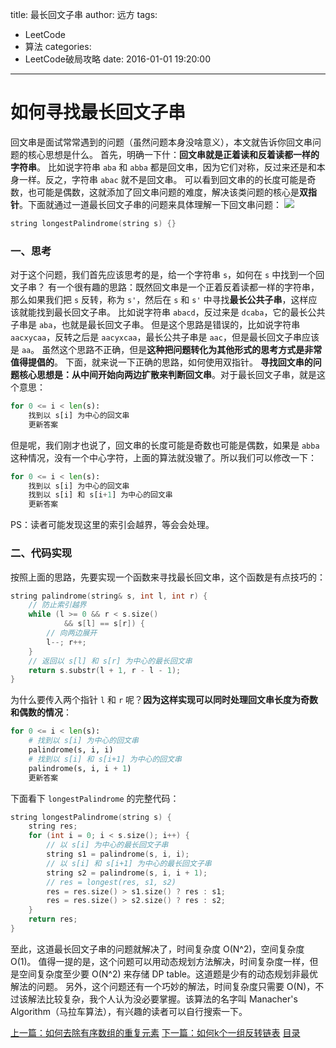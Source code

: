 title: 最长回文子串
author: 远方
tags:
  - LeetCode
  - 算法
categories:
  - LeetCode破局攻略
date: 2016-01-01 19:20:00
---
# 如何寻找最长回文子串
回文串是面试常常遇到的问题（虽然问题本身没啥意义），本文就告诉你回文串问题的核心思想是什么。
首先，明确一下什：**回文串就是正着读和反着读都一样的字符串**。
比如说字符串 `aba` 和 `abba` 都是回文串，因为它们对称，反过来还是和本身一样。反之，字符串 `abac` 就不是回文串。
可以看到回文串的的长度可能是奇数，也可能是偶数，这就添加了回文串问题的难度，解决该类问题的核心是**双指针**。下面就通过一道最长回文子串的问题来具体理解一下回文串问题：
![](/images/LeetCode破局攻略/回文/title.png)
```cpp
string longestPalindrome(string s) {}
```
### 一、思考
对于这个问题，我们首先应该思考的是，给一个字符串 `s`，如何在 `s` 中找到一个回文子串？
有一个很有趣的思路：既然回文串是一个正着反着读都一样的字符串，那么如果我们把 `s` 反转，称为 `s'`，然后在 `s` 和 `s'` 中寻找**最长公共子串**，这样应该就能找到最长回文子串。
比如说字符串 `abacd`，反过来是 `dcaba`，它的最长公共子串是 `aba`，也就是最长回文子串。
但是这个思路是错误的，比如说字符串 `aacxycaa`，反转之后是 `aacyxcaa`，最长公共子串是 `aac`，但是最长回文子串应该是 `aa`。
虽然这个思路不正确，但是**这种把问题转化为其他形式的思考方式是非常值得提倡的**。
下面，就来说一下正确的思路，如何使用双指针。
**寻找回文串的问题核心思想是：从中间开始向两边扩散来判断回文串**。对于最长回文子串，就是这个意思：
```python
for 0 <= i < len(s):
    找到以 s[i] 为中心的回文串
    更新答案
```
但是呢，我们刚才也说了，回文串的长度可能是奇数也可能是偶数，如果是 `abba`这种情况，没有一个中心字符，上面的算法就没辙了。所以我们可以修改一下：
```python
for 0 <= i < len(s):
    找到以 s[i] 为中心的回文串
    找到以 s[i] 和 s[i+1] 为中心的回文串
    更新答案
```
PS：读者可能发现这里的索引会越界，等会会处理。
### 二、代码实现
按照上面的思路，先要实现一个函数来寻找最长回文串，这个函数是有点技巧的：
```cpp
string palindrome(string& s, int l, int r) {
    // 防止索引越界
    while (l >= 0 && r < s.size()
            && s[l] == s[r]) {
        // 向两边展开
        l--; r++;
    }
    // 返回以 s[l] 和 s[r] 为中心的最长回文串
    return s.substr(l + 1, r - l - 1);
}
```
为什么要传入两个指针 `l` 和 `r` 呢？**因为这样实现可以同时处理回文串长度为奇数和偶数的情况**：
```python
for 0 <= i < len(s):
    # 找到以 s[i] 为中心的回文串
    palindrome(s, i, i)
    # 找到以 s[i] 和 s[i+1] 为中心的回文串
    palindrome(s, i, i + 1)
    更新答案
```
下面看下 `longestPalindrome` 的完整代码：
```cpp
string longestPalindrome(string s) {
    string res;
    for (int i = 0; i < s.size(); i++) {
        // 以 s[i] 为中心的最长回文子串
        string s1 = palindrome(s, i, i);
        // 以 s[i] 和 s[i+1] 为中心的最长回文子串
        string s2 = palindrome(s, i, i + 1);
        // res = longest(res, s1, s2)
        res = res.size() > s1.size() ? res : s1;
        res = res.size() > s2.size() ? res : s2;
    }
    return res;
}
```
至此，这道最长回文子串的问题就解决了，时间复杂度 O(N^2)，空间复杂度 O(1)。
值得一提的是，这个问题可以用动态规划方法解决，时间复杂度一样，但是空间复杂度至少要 O(N^2) 来存储 DP table。这道题是少有的动态规划非最优解法的问题。
另外，这个问题还有一个巧妙的解法，时间复杂度只需要 O(N)，不过该解法比较复杂，我个人认为没必要掌握。该算法的名字叫 Manacher's Algorithm（马拉车算法），有兴趣的读者可以自行搜索一下。


[上一篇：如何去除有序数组的重复元素](/2016/01/01/高频面试系列/如何去除有序数组的重复元素)
[下一篇：如何k个一组反转链表](/2016/01/01/高频面试系列/k个一组反转链表)
[目录](/2050/08/05/LeetCode破局攻略#目录)